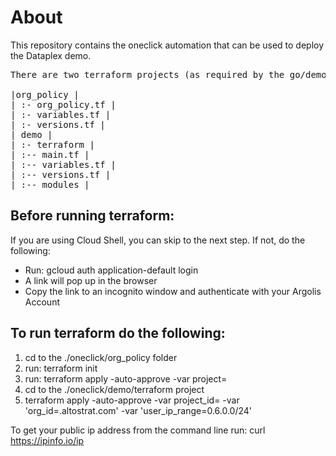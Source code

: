 # About

This repository contains the oneclick automation that can be used to deploy the Dataplex demo.

<pre>
There are two terraform projects (as required by the go/demos format):<BR>
|org_policy | 
| :- org_policy.tf | 
| :- variables.tf |
| :- versions.tf |
| demo |
| :- terraform | 
| :-- main.tf | 
| :-- variables.tf |
| :-- versions.tf |
| :-- modules |
</pre>

## Before running terraform:
If you are using Cloud Shell, you can skip to the next step.  If not, do the following:

- Run: gcloud auth application-default login
- A link will pop up in the browser
- Copy the link to an incognito window and authenticate with your Argolis Account


## To run terraform do the following:

1. cd to the ./oneclick/org_policy folder
2. run: terraform init
3. run:  terraform apply -auto-approve -var project=<your-project-id>
4. cd to the ./oneclick/demo/terraform project
5. terraform apply -auto-approve -var project_id=<your-project-id> -var 'org_id=<your-ldap>.altostrat.com' -var 'user_ip_range=0.6.0.0/24'

To get your public ip address from the command line run: curl https://ipinfo.io/ip
